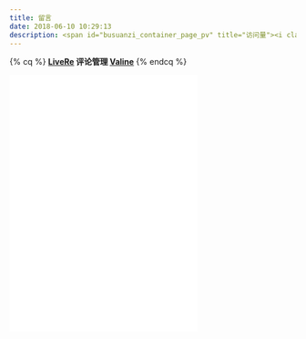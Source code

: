 ```yaml
---
title: 留言
date: 2018-06-10 10:29:13
description: <span id="busuanzi_container_page_pv" title="访问量"><i class="fa fa-bolt"></i> <span id="busuanzi_value_page_pv"></span></span>
---
```


{% cq %}
**[LiveRe](https://livere.com/insight/communite) 评论管理 [Valine](https://lruihao.leanapp.cn/)**
{% endcq %}

<iframe frameborder="no" border="0" marginwidth="0" marginheight="0" width=330 height=450 src="//music.163.com/outchain/player?type=0&id=2280569152&auto=1&height=430">
</iframe>